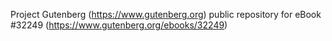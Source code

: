 Project Gutenberg (https://www.gutenberg.org) public repository for eBook #32249 (https://www.gutenberg.org/ebooks/32249)
